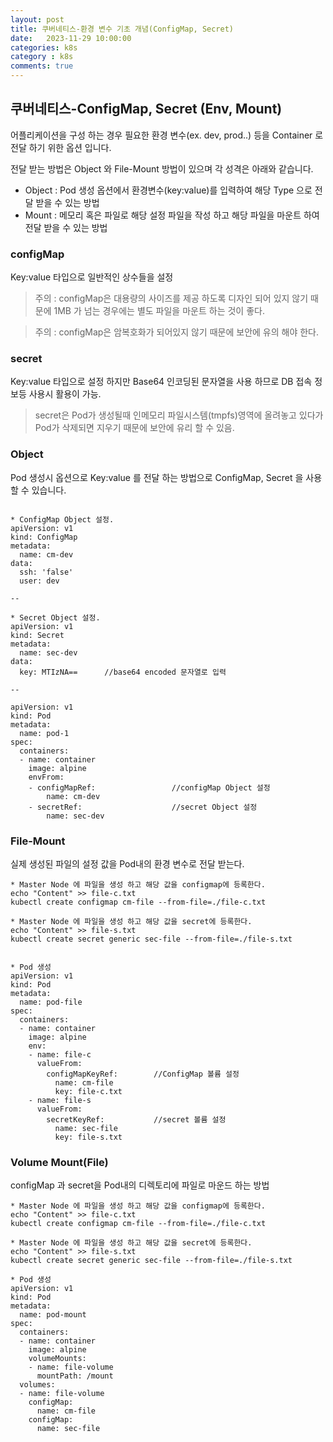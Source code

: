 ```yaml
---
layout: post
title: 쿠버네티스-환경 변수 기초 개념(ConfigMap, Secret)
date:   2023-11-29 10:00:00
categories: k8s
category : k8s
comments: true 
---
```


## 쿠버네티스-ConfigMap, Secret (Env, Mount)

어플리케이션을 구성 하는 경우 필요한 환경 변수(ex. dev, prod..) 등을 Container 로 전달 하기 위한 옵션 입니다.  

전달 받는 방법은 Object 와 File-Mount 방법이 있으며 각 성격은 아래와 같습니다.

* Object : Pod 생성 옵션에서 환경변수(key:value)를 입력하여 해당 Type 으로 전달 받을 수 있는 방법  
* Mount : 메모리 혹은 파일로 해당 설정 파일을 작성 하고 해당 파일을 마운트 하여 전달 받을 수 있는 방법

### configMap 

Key:value 타입으로 일반적인 상수들을 설정

> 주의 : configMap은 대용량의 사이즈를 제공 하도록 디자인 되어 있지 않기 때문에 1MB 가 넘는 경우에는 별도 파일을 마운트 하는 것이 좋다.

> 주의 : configMap은 암복호화가 되어있지 않기 때문에 보안에 유의 해야 한다.

### secret 

Key:value 타입으로 설정 하지만 Base64 인코딩된 문자열을 사용 하므로 DB 접속 정보등 사용시 활용이 가능.

> secret은 Pod가 생성될때 인메모리 파일시스템(tmpfs)영역에 올려놓고 있다가 Pod가 삭제되면 지우기 때문에 보안에 유리 할 수 있음.

### Object

Pod 생성시 옵션으로 Key:value 를 전달 하는 방법으로 ConfigMap, Secret 을 사용 할 수 있습니다.

```text

* ConfigMap Object 설정.
apiVersion: v1
kind: ConfigMap
metadata:
  name: cm-dev
data:
  ssh: 'false'
  user: dev
  
--

* Secret Object 설정.
apiVersion: v1
kind: Secret
metadata:
  name: sec-dev
data:
  key: MTIzNA==      //base64 encoded 문자열로 입력
  
--

apiVersion: v1
kind: Pod
metadata:
  name: pod-1
spec:
  containers:
  - name: container
    image: alpine
    envFrom:
    - configMapRef:                 //configMap Object 설정
        name: cm-dev
    - secretRef:                    //secret Object 설정
        name: sec-dev

```

### File-Mount

실제 생성된 파일의 설정 값을 Pod내의 환경 변수로 전달 받는다.

```text
* Master Node 에 파일을 생성 하고 해당 값을 configmap에 등록한다.
echo "Content" >> file-c.txt
kubectl create configmap cm-file --from-file=./file-c.txt

* Master Node 에 파일을 생성 하고 해당 값을 secret에 등록한다.
echo "Content" >> file-s.txt
kubectl create secret generic sec-file --from-file=./file-s.txt


* Pod 생성
apiVersion: v1
kind: Pod
metadata:
  name: pod-file
spec:
  containers:
  - name: container
    image: alpine
    env:
    - name: file-c
      valueFrom:
        configMapKeyRef:        //ConfigMap 볼륨 설정
          name: cm-file
          key: file-c.txt
    - name: file-s
      valueFrom:
        secretKeyRef:           //secret 볼륨 설정
          name: sec-file
          key: file-s.txt

```


### Volume Mount(File)

configMap 과 secret을 Pod내의 디렉토리에 파일로 마운드 하는 방법

```text
* Master Node 에 파일을 생성 하고 해당 값을 configmap에 등록한다.
echo "Content" >> file-c.txt
kubectl create configmap cm-file --from-file=./file-c.txt

* Master Node 에 파일을 생성 하고 해당 값을 secret에 등록한다.
echo "Content" >> file-s.txt
kubectl create secret generic sec-file --from-file=./file-s.txt

* Pod 생성
apiVersion: v1
kind: Pod
metadata:
  name: pod-mount
spec:
  containers:
  - name: container
    image: alpine
    volumeMounts:
    - name: file-volume
      mountPath: /mount
  volumes:
  - name: file-volume
    configMap:
      name: cm-file
    configMap:
      name: sec-file
```